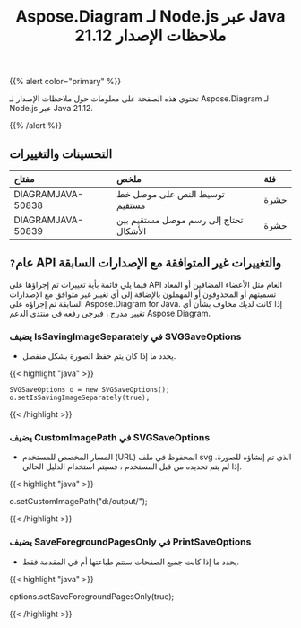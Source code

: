 ﻿---
title: Aspose.Diagram لـ Node.js عبر Java 21.12 ملاحظات الإصدار
type: docs
weight: 3
url: /ar/java/aspose-diagram-for-node-js-via-java-21-12-release-notes/
---
{{% alert color="primary" %}}

تحتوي هذه الصفحة على معلومات حول ملاحظات الإصدار لـ Aspose.Diagram لـ Node.js عبر Java 21.12.


{{% /alert %}}
## **التحسينات والتغييرات**  ##

|**مفتاح**|**ملخص**|**فئة**|
|:- |:- |:- |
|DIAGRAMJAVA-50838|توسيط النص على موصل خط مستقيم|حشرة|
|DIAGRAMJAVA-50839|تحتاج إلى رسم موصل مستقيم بين الأشكال|حشرة|
## `?`**عام API والتغييرات غير المتوافقة مع الإصدارات السابقة**
فيما يلي قائمة بأية تغييرات تم إجراؤها على API العام مثل الأعضاء المضافين أو المعاد تسميتهم أو المحذوفون أو المهملون بالإضافة إلى أي تغيير غير متوافق مع الإصدارات السابقة تم إجراؤه على Aspose.Diagram for Java. إذا كانت لديك مخاوف بشأن أي تغيير مدرج ، فيرجى رفعه في منتدى الدعم Aspose.Diagram.


### **يضيف IsSavingImageSeparately في SVGSaveOptions**
- يحدد ما إذا كان يتم حفظ الصورة بشكل منفصل.

{{< highlight "java" >}}

    SVGSaveOptions o = new SVGSaveOptions();
    o.setIsSavingImageSeparately(true);

{{< /highlight >}}


### **يضيف CustomImagePath في SVGSaveOptions**
- المسار المخصص للمستخدم (URL) المحفوظ في ملف svg الذي تم إنشاؤه للصورة. إذا لم يتم تحديده من قبل المستخدم ، فسيتم استخدام الدليل الحالي.

{{< highlight "java" >}}

  o.setCustomImagePath("d:/output/");

{{< /highlight >}}

### **يضيف SaveForegroundPagesOnly في PrintSaveOptions**
- يحدد ما إذا كانت جميع الصفحات ستتم طباعتها أم في المقدمة فقط.

{{< highlight "java" >}}

 options.setSaveForegroundPagesOnly(true);

{{< /highlight >}}
